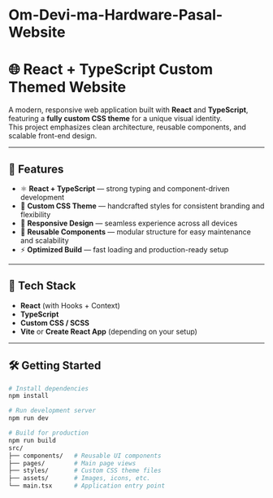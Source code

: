 # Om-Devi-ma-Hardware-Pasal-Website

# 🌐 React + TypeScript Custom Themed Website

A modern, responsive web application built with **React** and **TypeScript**, featuring a **fully custom CSS theme** for a unique visual identity.  
This project emphasizes clean architecture, reusable components, and scalable front-end design.

---

## 🚀 Features

- ⚛️ **React + TypeScript** — strong typing and component-driven development  
- 🎨 **Custom CSS Theme** — handcrafted styles for consistent branding and flexibility  
- 📱 **Responsive Design** — seamless experience across all devices  
- 🔄 **Reusable Components** — modular structure for easy maintenance and scalability  
- ⚡ **Optimized Build** — fast loading and production-ready setup  

---

## 🧩 Tech Stack

- **React** (with Hooks + Context)  
- **TypeScript**  
- **Custom CSS / SCSS**  
- **Vite** or **Create React App** (depending on your setup)  

---

## 🛠️ Getting Started

```bash
# Install dependencies
npm install

# Run development server
npm run dev

# Build for production
npm run build
src/
├── components/   # Reusable UI components
├── pages/        # Main page views
├── styles/       # Custom CSS theme files
├── assets/       # Images, icons, etc.
└── main.tsx      # Application entry point
